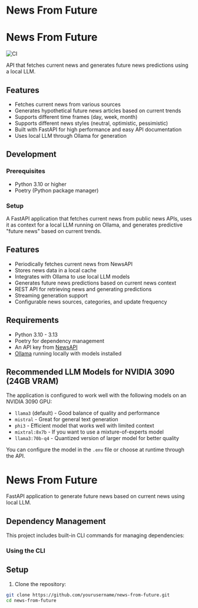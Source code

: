 # News From Future
# News From Future

![CI](https://github.com/user/news_from_future/actions/workflows/ci.yml/badge.svg)

API that fetches current news and generates future news predictions using a local LLM.

## Features

- Fetches current news from various sources
- Generates hypothetical future news articles based on current trends
- Supports different time frames (day, week, month)
- Supports different news styles (neutral, optimistic, pessimistic)
- Built with FastAPI for high performance and easy API documentation
- Uses local LLM through Ollama for generation

## Development

### Prerequisites

- Python 3.10 or higher
- Poetry (Python package manager)

### Setup
A FastAPI application that fetches current news from public news APIs, uses it as context for a local LLM running on Ollama, and generates predictive "future news" based on current trends.

## Features

- Periodically fetches current news from NewsAPI
- Stores news data in a local cache
- Integrates with Ollama to use local LLM models
- Generates future news predictions based on current news context
- REST API for retrieving news and generating predictions
- Streaming generation support
- Configurable news sources, categories, and update frequency

## Requirements

- Python 3.10 - 3.13
- Poetry for dependency management
- An API key from [NewsAPI](https://newsapi.org/)
- [Ollama](https://ollama.ai/) running locally with models installed

## Recommended LLM Models for NVIDIA 3090 (24GB VRAM)

The application is configured to work well with the following models on an NVIDIA 3090 GPU:

- `llama3` (default) - Good balance of quality and performance
- `mistral` - Great for general text generation
- `phi3` - Efficient model that works well with limited context
- `mixtral:8x7b` - If you want to use a mixture-of-experts model
- `llama3:70b-q4` - Quantized version of larger model for better quality

You can configure the model in the `.env` file or choose at runtime through the API.
# News From Future

FastAPI application to generate future news based on current news using local LLM.

## Dependency Management

This project includes built-in CLI commands for managing dependencies:

### Using the CLI
## Setup

1. Clone the repository:

```bash
git clone https://github.com/yourusername/news-from-future.git
cd news-from-future

